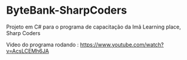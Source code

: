 # ByteBank-SharpCoders
 Projeto em C# para o programa de capacitação da Imã Learning place, Sharp Coders


Video do programa rodando : https://www.youtube.com/watch?v=AcsLCEMh6JA
